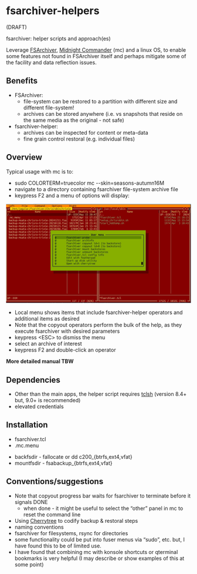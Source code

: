 # fsarchiver-helpers

(DRAFT)

fsarchiver: helper scripts and approach(es)

Leverage [FSArchiver](https://www.fsarchiver.org/), [Midnight Commander](https://midnight-commander.org/) (mc) and a linux OS, to enable some features not found in FSArchiver itself and perhaps mitigate some of the facility and data reflection issues.

## Benefits
+ FSArchiver:
  + file-system can be restored to a partition with different size and different file-system!
  + archives can be stored anywhere (i.e. vs snapshots that reside on the same media as the original - not safe)
+ fsarchiver-helper:
  + archives can be inspected for content or meta-data
  + fine grain control restoral (e.g. individual files)

## Overview 
Typical usage with mc is to: 
+ sudo COLORTERM=truecolor mc --skin=seasons-autumn16M
+ navigate to a directory containing fsarchiver file-system archive file
+ keypress F2 and a menu of options will display:

![](https://github.com/EeyoreTheDonkee/fsarchiver-helpers/blob/main/images/mc_with_fshelp_menu.jpg)

+ Local menu shows items that include fsarchiver-helper operators and additional items as desired
+ Note that the copyout operators perform the bulk of the help, as they execute fsarchiver with desired parameters 
+ keypress \<ESC\> to dismiss the menu
+ select an archive of interest
+ keypress F2 and double-click an operator

**More detailed manual TBW**

## Dependencies
+ Other than the main apps, the helper script requires [tclsh](https://sourceforge.net/projects/tcl/files/) (version 8.4+ but, 9.0+ is recommended)
+ elevated credentials

## Installation
+ fsarchiver.tcl
+ .mc.menu
- backfsdir - fallocate or dd c200_{btrfs,ext4,vfat}
- mountfsdir - fsabackup_{btrfs,ext4,vfat}

## Conventions/suggestions
   - Note that copyout progress bar waits for fsarchiver to terminate before it signals DONE
      - when done - it might be useful to select the “other” panel in mc to reset the command line
   - Using [Cherrytree](https://www.giuspen.net/cherrytree/) to codify backup & restoral steps
   - naming conventions
   - fsarchiver for filesystems, rsync for directories
   - some functionality could be put into fuser menus via “sudo”, etc. but, I have found this to be of limited use.
   - I have found that combining mc with konsole shortcuts or qterminal bookmarks is very helpful (I may describe or show examples of this at some point)

